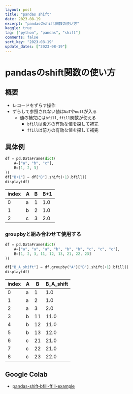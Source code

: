 ```yaml
---
layout: post
title: "pandas shift" 
date: 2023-08-19
excerpt: "pandasのshift関数の使い方"
kaggle: true
tag: ["python", "pandas", "shift"]
comments: false
sort_key: "2023-08-19"
update_dates: ["2023-08-19"]
---
```


# pandasのshift関数の使い方

## 概要
 - レコードをずらす操作
 - ずらして参照されない値は`NaT`や`null`が入る
   - 値の補完には`bfill`, `ffill`関数が使える
     - `bfill`は後方の有効な値を探して補完
     - `ffill`は前方の有効な値を探して補完

## 具体例

```python
df = pd.DataFrame(dict(
    A=["a", "b", "c"],
    B=[1, 2, 3]
))
df["B+1"] = df["B"].shift(+1).bfill()
display(df)
```

|index|A|B|B+1|
|---|---|---|---|
|0|a|1|1\.0|
|1|b|2|1\.0|
|2|c|3|2\.0|

### groupbyと組み合わせて使用する

```python
df = pd.DataFrame(dict(
    A=["a", "a", "a", "b", "b", "b", "c", "c", "c"],
    B=[1, 2, 3, 11, 12, 13, 21, 22, 23]
))

df["B_A_shift"] = df.groupby("A")["B"].shift(+1).bfill()
display(df)
```

|index|A|B|B\_A\_shift|
|---|---|---|---|
|0|a|1|1\.0|
|1|a|2|1\.0|
|2|a|3|2\.0|
|3|b|11|11\.0|
|4|b|12|11\.0|
|5|b|13|12\.0|
|6|c|21|21\.0|
|7|c|22|21\.0|
|8|c|23|22\.0|

## Google Colab
 - [pandas-shift-bfill-ffill-example](https://colab.research.google.com/drive/1zfh_1Ml1cekaedzlNecKPd3FqV7bybqA?usp=sharing)
